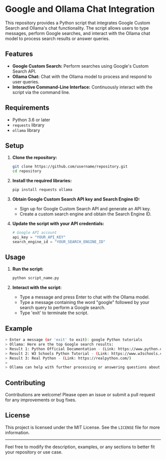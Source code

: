 # Google and Ollama Chat Integration

This repository provides a Python script that integrates Google Custom Search and Ollama's chat functionality. The script allows users to type messages, perform Google searches, and interact with the Ollama chat model to process search results or answer queries.

## Features

- **Google Custom Search:** Perform searches using Google's Custom Search API.
- **Ollama Chat:** Chat with the Ollama model to process and respond to user queries.
- **Interactive Command-Line Interface:** Continuously interact with the script via the command line.

## Requirements

- Python 3.6 or later
- `requests` library
- `ollama` library

## Setup

1. **Clone the repository:**
    ```sh
    git clone https://github.com/username/repository.git
    cd repository
    ```

2. **Install the required libraries:**
    ```sh
    pip install requests ollama
    ```

3. **Obtain Google Custom Search API key and Search Engine ID:**
    - Sign up for Google Custom Search API and generate an API key.
    - Create a custom search engine and obtain the Search Engine ID.

4. **Update the script with your API credentials:**
    ```python
    # Google API account
    api_key = "YOUR_API_KEY"
    search_engine_id = "YOUR_SEARCH_ENGINE_ID"
    ```

## Usage

1. **Run the script:**
    ```sh
    python script_name.py
    ```

2. **Interact with the script:**
    - Type a message and press Enter to chat with the Ollama model.
    - Type a message containing the word "google" followed by your search query to perform a Google search.
    - Type 'exit' to terminate the script.

## Example

```sh
> Enter a message (or 'exit' to exit): google Python tutorials
> Ollama: Here are the top Google search results:
> Result 1: Python Official Documentation - (Link: https://www.python.org/doc/)
> Result 2: W3 Schools Python Tutorial - (Link: https://www.w3schools.com/python/)
> Result 3: Real Python - (Link: https://realpython.com/)
>
> Ollama can help with further processing or answering questions about these results.
```

## Contributing

Contributions are welcome! Please open an issue or submit a pull request for any improvements or bug fixes.

## License

This project is licensed under the MIT License. See the `LICENSE` file for more information.

---

Feel free to modify the description, examples, or any sections to better fit your repository or use case.
